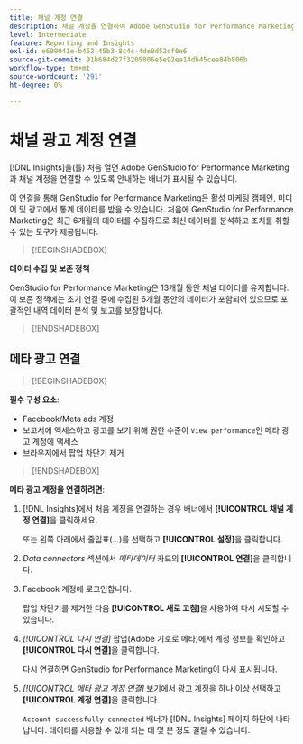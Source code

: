 ```yaml
---
title: 채널 계정 연결
description: 채널 계정을 연결하여 Adobe GenStudio for Performance Marketing 캠페인 및 미디어 성과를 모니터링합니다.
level: Intermediate
feature: Reporting and Insights
exl-id: e699041e-b462-45b3-8c4c-4de0d52cf0e6
source-git-commit: 91b684d27f3205806e5e92ea14db45cee84b806b
workflow-type: tm+mt
source-wordcount: '291'
ht-degree: 0%

---
```


# 채널 광고 계정 연결

[!DNL Insights]을(를) 처음 열면 Adobe GenStudio for Performance Marketing과 채널 계정을 연결할 수 있도록 안내하는 배너가 표시될 수 있습니다.

이 연결을 통해 GenStudio for Performance Marketing은 활성 마케팅 캠페인, 미디어 및 광고에서 통계 데이터를 받을 수 있습니다. 처음에 GenStudio for Performance Marketing은 최근 6개월의 데이터를 수집하므로 최신 데이터를 분석하고 조치를 취할 수 있는 도구가 제공됩니다.

>[!BEGINSHADEBOX]

**데이터 수집 및 보존 정책**

GenStudio for Performance Marketing은 13개월 동안 채널 데이터를 유지합니다. 이 보존 정책에는 초기 연결 중에 수집된 6개월 동안의 데이터가 포함되어 있으므로 포괄적인 내역 데이터 분석 및 보고를 보장합니다.

>[!ENDSHADEBOX]

## 메타 광고 연결

>[!BEGINSHADEBOX]

**필수 구성 요소**:

- Facebook/Meta ads 계정
- 보고서에 액세스하고 광고를 보기 위해 권한 수준이 `View performance`인 메타 광고 계정에 액세스
- 브라우저에서 팝업 차단기 제거

>[!ENDSHADEBOX]

**메타 광고 계정을 연결하려면**:

1. [!DNL Insights]에서 처음 계정을 연결하는 경우 배너에서 **[!UICONTROL 채널 계정 연결]**&#x200B;을 클릭하세요.

   또는 왼쪽 아래에서 줄임표(...)를 선택하고 **[!UICONTROL 설정]**&#x200B;을 클릭합니다.

1. _Data connectors_ 섹션에서 _메타데이터_ 카드의 **[!UICONTROL 연결]**&#x200B;을 클릭합니다.

1. Facebook 계정에 로그인합니다.

   팝업 차단기를 제거한 다음 **[!UICONTROL 새로 고침]**&#x200B;을 사용하여 다시 시도할 수 있습니다.

1. _[!UICONTROL 다시 연결]_ 팝업(Adobe 기호로 메타)에서 계정 정보를 확인하고 **[!UICONTROL 다시 연결]**&#x200B;을 클릭합니다.

   다시 연결하면 GenStudio for Performance Marketing이 다시 표시됩니다.

1. _[!UICONTROL 메타 광고 계정 연결]_ 보기에서 광고 계정을 하나 이상 선택하고 **[!UICONTROL 계정 연결]**&#x200B;을 클릭합니다.

   `Account successfully connected` 배너가 [!DNL Insights] 페이지 하단에 나타납니다. 데이터를 사용할 수 있게 되는 데 몇 분 정도 걸릴 수 있습니다.
